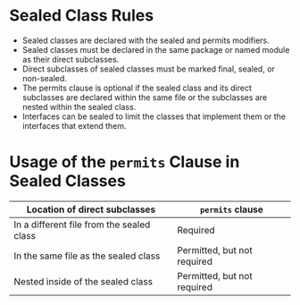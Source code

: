 # Sealed Class Rules

- Sealed classes are declared with the sealed and permits modifiers.
- Sealed classes must be declared in the same package or named module as their direct subclasses.
- Direct subclasses of sealed classes must be marked final, sealed, or non-sealed.
- The permits clause is optional if the sealed class and its direct subclasses are declared within the same file or the subclasses are nested within the sealed class.
- Interfaces can be sealed to limit the classes that implement them or the interfaces that extend them.

# Usage of the `permits` Clause in Sealed Classes

| Location of direct subclasses             | `permits` clause            |
|-------------------------------------------|-----------------------------|
| In a different file from the sealed class | Required                    |
| In the same file as the sealed class      | Permitted, but not required |
| Nested inside of the sealed class         | Permitted, but not required |
